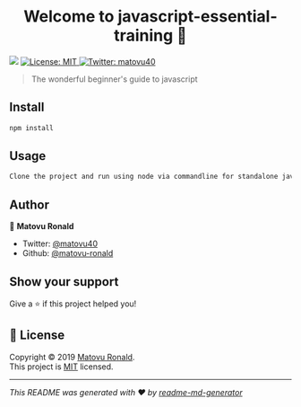 <h1 align="center">Welcome to javascript-essential-training 👋</h1>
<p>
  <img src="https://img.shields.io/badge/version-1.0.0-blue.svg?cacheSeconds=2592000" />
  <a href="https://opensource.org/licenses/MIT">
    <img alt="License: MIT" src="https://img.shields.io/badge/License-MIT-yellow.svg" target="_blank" />
  </a>
  <a href="https://twitter.com/matovu40">
    <img alt="Twitter: matovu40" src="https://img.shields.io/twitter/follow/matovu40.svg?style=social" target="_blank" />
  </a>
</p>

> The wonderful beginner&#39;s guide to javascript

## Install

```sh
npm install
```

## Usage

```sh
Clone the project and run using node via commandline for standalone javascript files or browser for the html files with embedded javascript (Most preferrably use live server plugin for editors like Vscode, Atom, Sublime)
```

## Author

👤 **Matovu Ronald**

* Twitter: [@matovu40](https://twitter.com/matovu40)
* Github: [@matovu-ronald](https://github.com/matovu-ronald)

## Show your support

Give a ⭐️ if this project helped you!

## 📝 License

Copyright © 2019 [Matovu Ronald](https://github.com/matovu-ronald).<br />
This project is [MIT](https://opensource.org/licenses/MIT) licensed.

***
_This README was generated with ❤️ by [readme-md-generator](https://github.com/kefranabg/readme-md-generator)_
